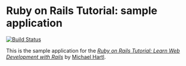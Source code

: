 # Ruby on Rails Tutorial: sample application

[![Build Status](https://travis-ci.org/Joe-noh/sample_app.svg)](https://travis-ci.org/Joe-noh/sample_app)

This is the sample application for the
[*Ruby on Rails Tutorial:
Learn Web Development with Rails*](http://www.railstutorial.org/)
by [Michael Hartl](http://www.michaelhartl.com/).
